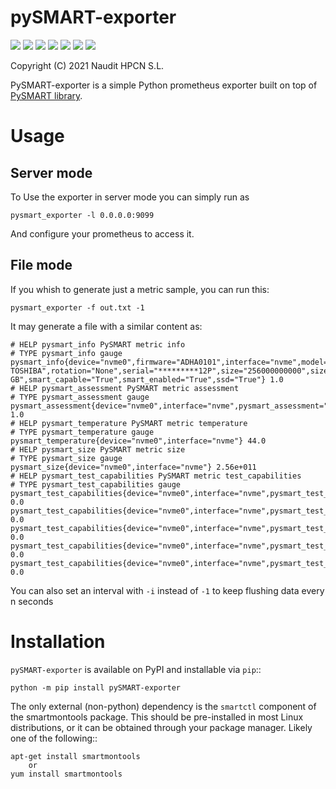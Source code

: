 pySMART-exporter
===========

![](https://img.shields.io/pypi/v/pySMART-exporter?label=release)
![](https://img.shields.io/pypi/pyversions/pySMART-exporter)
![](https://img.shields.io/github/checks-status/Naudit/pySMART-exporter/master)
![](https://img.shields.io/github/workflow/status/Naudit/pySMART-exporter/Publish%20Python%20%F0%9F%90%8D%20distributions%20%F0%9F%93%A6%20to%20PyPI%20and%20TestPyPI)
![](https://img.shields.io/github/issues/Naudit/pySMART-exporter)
![](https://img.shields.io/github/issues-pr/Naudit/pySMART-exporter)
![](https://img.shields.io/pypi/dm/pysmart-exporter)

Copyright (C) 2021 Naudit HPCN S.L.

PySMART-exporter is a simple Python prometheus exporter built on top of [PySMART library](https://github.com/truenas/py-SMART).


Usage
=====

Server mode
-----------
To Use the exporter in server mode you can simply run as

`pysmart_exporter -l 0.0.0.0:9099`

And configure your prometheus to access it.

File mode
---------
If you whish to generate just a metric sample, you can run this:

`pysmart_exporter -f out.txt -1`

It may generate a file with a similar content as:

```prometheus
# HELP pysmart_info PySMART metric info
# TYPE pysmart_info gauge
pysmart_info{device="nvme0",firmware="ADHA0101",interface="nvme",model="KBG30ZMV256G TOSHIBA",rotation="None",serial="*********12P",size="256000000000",size_raw="256 GB",smart_capable="True",smart_enabled="True",ssd="True"} 1.0
# HELP pysmart_assessment PySMART metric assessment
# TYPE pysmart_assessment gauge
pysmart_assessment{device="nvme0",interface="nvme",pysmart_assessment="PASS"} 1.0
# HELP pysmart_temperature PySMART metric temperature
# TYPE pysmart_temperature gauge
pysmart_temperature{device="nvme0",interface="nvme"} 44.0
# HELP pysmart_size PySMART metric size
# TYPE pysmart_size gauge
pysmart_size{device="nvme0",interface="nvme"} 2.56e+011
# HELP pysmart_test_capabilities PySMART metric test_capabilities
# TYPE pysmart_test_capabilities gauge
pysmart_test_capabilities{device="nvme0",interface="nvme",pysmart_test_capabilities="conveyance"} 0.0
pysmart_test_capabilities{device="nvme0",interface="nvme",pysmart_test_capabilities="long"} 0.0
pysmart_test_capabilities{device="nvme0",interface="nvme",pysmart_test_capabilities="offline"} 0.0
pysmart_test_capabilities{device="nvme0",interface="nvme",pysmart_test_capabilities="selective"} 0.0
pysmart_test_capabilities{device="nvme0",interface="nvme",pysmart_test_capabilities="short"} 0.0
```

You can also set an interval with `-i` instead of `-1` to keep flushing data every n seconds

Installation
============
``pySMART-exporter`` is available on PyPI and installable via ``pip``::

    python -m pip install pySMART-exporter

The only external (non-python) dependency is the ``smartctl`` component of the smartmontools package.  This should be pre-installed in most Linux distributions, or it can be obtained through your package manager.  Likely one of the following::

    apt-get install smartmontools
        or
    yum install smartmontools

